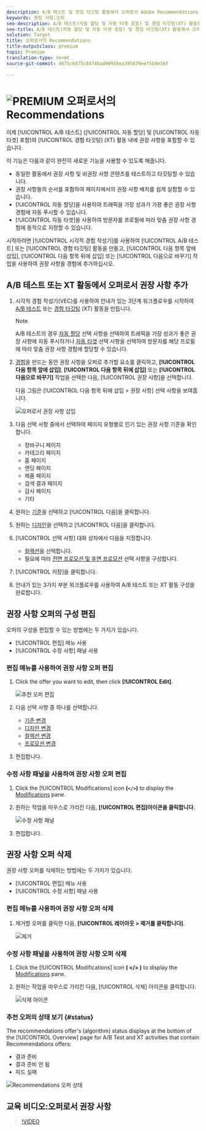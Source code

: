 ```yaml
---
description: A/B 테스트 및 경험 타깃팅 활동에서 오퍼로서 Adobe Recommendations
keywords: 권장 사항;오퍼
seo-description: A/B 테스트(자동 할당 및 자동 타겟 포함) 및 경험 타깃팅(XT) 활동에서 오퍼로서 Adobe Recommendations
seo-title: A/B 테스트(자동 할당 및 자동 타겟 포함) 및 경험 타깃팅(XT) 활동에서 오퍼로서 Adobe Recommendations
solution: Target
title: 오퍼로서의 Recommendations
title-outputclass: premium
topic: Premium
translation-type: tm+mt
source-git-commit: d675c6875c8474ba490956ea395076eef5b9e58f

---
```



# ![PREMIUM](/help/assets/premium.png) 오퍼로서의 Recommendations

이제 [!UICONTROL A/B 테스트] ([!UICONTROL 자동 할당] 및 [!UICONTROL 자동 타겟] 포함)와 [!UICONTROL 경험 타깃팅] (XT) 활동 내에 권장 사항을 포함할 수 있습니다.

이 기능은 다음과 같이 완전히 새로운 기능을 사용할 수 있도록 해줍니다.

* 동일한 활동에서 권장 사항 및 비권장 사항 콘텐츠를 테스트하고 타깃팅할 수 있습니다.
* 권장 사항들의 순서를 포함하여 페이지에서의 권장 사항 배치를 쉽게 실험할 수 있습니다.
* [!UICONTROL 자동 할당]을 사용하여 트래픽을 가장 성과가 가장 좋은 권장 사항 경험에 자동 푸시할 수 있습니다.
* [!UICONTROL 자동 타겟]을 사용하여 방문자를 프로필에 따라 맞춤 권장 사항 경험에 동적으로 지정할 수 있습니다.

시작하려면 [!UICONTROL 시각적 경험 작성기]를 사용하여 [!UICONTROL A/B 테스트] 또는 [!UICONTROL 경험 타깃팅] 활동을 만들고, [!UICONTROL 다음 항목 앞에 삽입], [!UICONTROL 다음 항목 뒤에 삽입] 또는 [!UICONTROL 다음으로 바꾸기] 작업을 사용하여 권장 사항을 경험에 추가하십시오.

## A/B 테스트 또는 XT 활동에서 오퍼로서 권장 사항 추가

1. 시각적 경험 작성기(VEC)를 사용하여 안내가 있는 3단계 워크플로우를 시작하여 [A/B 테스트](/help/c-activities/t-test-ab/t-test-create-ab/test-create-ab.md) 또는 [경험 타깃팅](/help/c-activities/t-experience-target/t-xt-create/xt-create.md) (XT) 활동을 만듭니다.

   >[!NOTE]
   >
   >A/B 테스트의 경우 [자동 할당](/help/c-activities/automated-traffic-allocation/automated-traffic-allocation.md) 선택 사항을 선택하여 트래픽을 가장 성과가 좋은 권장 사항에 자동 푸시하거나 [자동 타겟](/help/c-activities/auto-target-to-optimize.md) 선택 사항을 선택하여 방문자를 해당 프로필에 따라 맞춤 권장 사항 경험에 할당할 수 있습니다.

1. [경험](/help/c-experiences/c-visual-experience-composer/viztarget-options.md)을 만드는 동안 권장 사항을 오퍼로 추가할 요소를 클릭하고, **[!UICONTROL 다음 항목 앞에 삽입]**, **[!UICONTROL 다음 항목 뒤에 삽입]** 또는 **[!UICONTROL 다음으로 바꾸기]** 작업을 선택한 다음, [!UICONTROL 권장 사항]을 선택합니다.

   다음 그림은 [!UICONTROL 다음 항목 뒤에 삽입 &gt; 권장 사항] 선택 사항을 보여줍니다.

   ![오퍼로서 권장 사항 삽입](/help/c-recommendations/assets/replace-after-recommendations.png)

1. 다음 선택 사항 중에서 선택하여 페이지 유형별로 인기 있는 권장 사항 기준을 확인합니다.

   * 장바구니 페이지
   * 카테고리 페이지
   * 홈 페이지
   * 랜딩 페이지
   * 제품 페이지
   * 검색 결과 페이지
   * 감사 페이지
   * 기타

1. 원하는 [기준](/help/c-recommendations/c-algorithms/algorithms.md)을 선택하고 [!UICONTROL 다음]을 클릭합니다.
1. 원하는 [디자인](/help/c-recommendations/c-design-overview/design-overview.md)을 선택하고 [!UICONTROL 다음]을 클릭합니다.
1. [!UICONTROL 선택 사항] 대화 상자에서 다음을 지정합니다.

   * [컬렉션](/help/c-recommendations/c-products/collections.md)을 선택합니다.
   * 필요에 따라 [전면 프로모션 및 후면 프로모션](/help/c-recommendations/t-create-recs-activity/adding-promotions.md) 선택 사항을 구성합니다.

1. [!UICONTROL 저장]을 클릭합니다.
1. 안내가 있는 3가지 부분 워크플로우를 사용하여 A/B 테스트 또는 XT 활동 구성을 완료합니다.

## 권장 사항 오퍼의 구성 편집

오퍼의 구성을 편집할 수 있는 방법에는 두 가지가 있습니다.

* [!UICONTROL 편집] 메뉴 사용
* [!UICONTROL 수정 사항] 패널 사용

### 편집 메뉴를 사용하여 권장 사항 오퍼 편집

1. Click the offer you want to edit, then click **[!UICONTROL Edit]**.

   ![추천 오퍼 편집](/help/c-recommendations/assets/recs-offer-edit.png)

1. 다음 선택 사항 중 하나를 선택합니다.

   * [기준 변경](/help/c-recommendations/c-algorithms/algorithms.md)
   * [디자인 변경](/help/c-recommendations/c-design-overview/design-overview.md)
   * [컬렉션 변경](/help/c-recommendations/c-products/collections.md)
   * [프로모션 변경](/help/c-recommendations/t-create-recs-activity/adding-promotions.md)

1. 편집합니다.

### 수정 사항 패널을 사용하여 권장 사항 오퍼 편집

1. Click the [!UICONTROL Modifications] icon  **(`</>`)** to display the [Modifications](/help/c-experiences/c-visual-experience-composer/c-vec-code-editor/vec-code-editor.md) pane.
1. 원하는 작업을 마우스로 가리킨 다음, **[!UICONTROL 편집]아이콘을 클릭합니다.**

   ![수정 사항 패널](/help/c-recommendations/assets/recs-offer-modifications.png)

1. 편집합니다.

## 권장 사항 오퍼 삭제

권장 사항 오퍼를 삭제하는 방법에는 두 가지가 있습니다.

* [!UICONTROL 편집] 메뉴 사용
* [!UICONTROL 수정 사항] 패널 사용

### 편집 메뉴를 사용하여 권장 사항 오퍼 삭제

1. 제거할 오퍼를 클릭한 다음, **[!UICONTROL 레이아웃 &gt; 제거를 클릭합니다]**.

   ![제거](/help/c-recommendations/assets/recs-offer-remove.png)

### 수정 사항 패널을 사용하여 권장 사항 오퍼 삭제

1. Click the [!UICONTROL Modifications] icon **( &lt;/&gt; )** to display the [Modifications](/help/c-experiences/c-visual-experience-composer/c-vec-code-editor/vec-code-editor.md) pane.
1. 원하는 작업을 마우스로 가리킨 다음, [!UICONTROL 삭제] 아이콘을 클릭합니다.

   ![삭제 아이콘](/help/c-recommendations/assets/recs-offer-delete.png)

### 추천 오퍼의 상태 보기 {#status}

The recommendations offer's (algorithm) status displays at the bottom of the [!UICONTROL Overview] page for A/B Test and XT activities that contain Recommendations offers:

* 결과 준비
* 결과 준비 안 됨
* 피드 실패

![Recommendations 오퍼 상태](/help/c-recommendations/assets/recs-offer-status.png)

## 교육 비디오:오퍼로서 권장 사항

>[!VIDEO](https://video.tv.adobe.com/v/28878?captions=kor)
